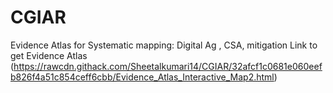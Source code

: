 # CGIAR
Evidence Atlas for Systematic mapping: Digital Ag , CSA, mitigation 
Link to get Evidence Atlas
(https://rawcdn.githack.com/Sheetalkumari14/CGIAR/32afcf1c0681e060eefb826f4a51c854ceff6cbb/Evidence_Atlas_Interactive_Map2.html)

